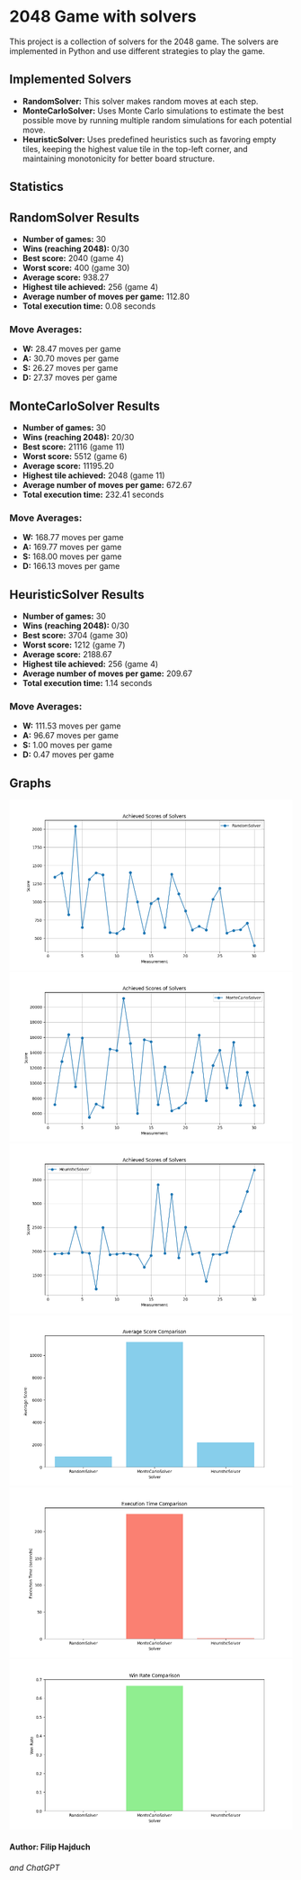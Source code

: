 # 2048 Game with solvers
This project is a collection of solvers for the 2048 game. The solvers are implemented in Python and use different strategies to play the game.

## Implemented Solvers
- **RandomSolver:** This solver makes random moves at each step.
- **MonteCarloSolver:** Uses Monte Carlo simulations to estimate the best possible move by running multiple random simulations for each potential move.
- **HeuristicSolver:** Uses predefined heuristics such as favoring empty tiles, keeping the highest value tile in the top-left corner, and maintaining monotonicity for better board structure.

## Statistics
## RandomSolver Results
- **Number of games:** 30
- **Wins (reaching 2048):** 0/30
- **Best score:** 2040 (game 4)
- **Worst score:** 400 (game 30)
- **Average score:** 938.27
- **Highest tile achieved:** 256 (game 4)
- **Average number of moves per game:** 112.80
- **Total execution time:** 0.08 seconds

### Move Averages:
- **W:** 28.47 moves per game
- **A:** 30.70 moves per game
- **S:** 26.27 moves per game
- **D:** 27.37 moves per game

## MonteCarloSolver Results
- **Number of games:** 30
- **Wins (reaching 2048):** 20/30
- **Best score:** 21116 (game 11)
- **Worst score:** 5512 (game 6)
- **Average score:** 11195.20
- **Highest tile achieved:** 2048 (game 11)
- **Average number of moves per game:** 672.67
- **Total execution time:** 232.41 seconds

### Move Averages:
- **W:** 168.77 moves per game
- **A:** 169.77 moves per game
- **S:** 168.00 moves per game
- **D:** 166.13 moves per game

## HeuristicSolver Results
- **Number of games:** 30
- **Wins (reaching 2048):** 0/30
- **Best score:** 3704 (game 30)
- **Worst score:** 1212 (game 7)
- **Average score:** 2188.67
- **Highest tile achieved:** 256 (game 4)
- **Average number of moves per game:** 209.67
- **Total execution time:** 1.14 seconds

### Move Averages:
- **W:** 111.53 moves per game
- **A:** 96.67 moves per game
- **S:** 1.00 moves per game
- **D:** 0.47 moves per game


## Graphs
![RandomSolver Results](graphs/random_solver_results.png)
![MonteCarloSolver Results](graphs/montecarlo_solver_results.png)
![HeuristicSolver Results](graphs/heuristic_solver_results.png)
![Average Scores](graphs/average_score_comparison.png)
![Execution Tome](graphs/execution_time_comparison.png)
![Win Rate](graphs/win_rate_comparison.png)

#### Author: Filip Hajduch
###### and ChatGPT



